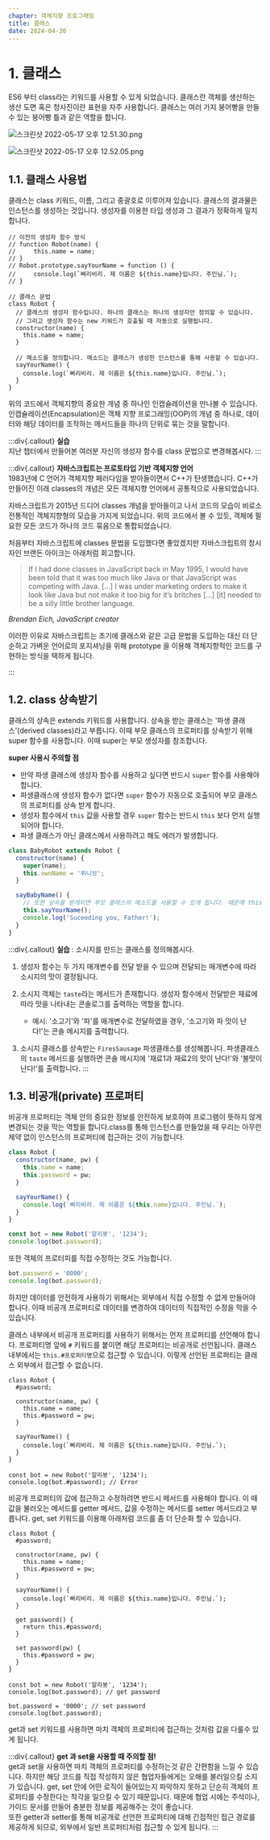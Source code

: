 ```yaml
---
chapter: 객체지향 프로그래밍
title: 클래스
date: 2024-04-30
---
```


# 1. 클래스

ES6 부터 class라는 키워드를 사용할 수 있게 되었습니다.
클래스란 객체를 생산하는 생산 도면 혹은 청사진이란 표현을 자주 사용합니다. 클래스는 여러 가지 붕어빵을 만들 수 있는 붕어빵 틀과 같은 역할을 합니다.

![스크린샷 2022-05-17 오후 12.51.30.png](/images/essentials-javascript/chapter14/%E1%84%89%E1%85%B3%E1%84%8F%E1%85%B3%E1%84%85%E1%85%B5%E1%86%AB%E1%84%89%E1%85%A3%E1%86%BA_2022-05-17_%E1%84%8B%E1%85%A9%E1%84%92%E1%85%AE_12.51.30.png)

![스크린샷 2022-05-17 오후 12.52.05.png](/images/essentials-javascript/chapter14/%E1%84%89%E1%85%B3%E1%84%8F%E1%85%B3%E1%84%85%E1%85%B5%E1%86%AB%E1%84%89%E1%85%A3%E1%86%BA_2022-05-17_%E1%84%8B%E1%85%A9%E1%84%92%E1%85%AE_12.52.05.png)

## 1.1. 클래스 사용법

클래스는 class 키워드, 이름, 그리고 중괄호로 이루어져 있습니다. 클래스의 결과물은 인스턴스를 생성하는 것입니다. 생성자를 이용한 타입 생성과 그 결과가 정확하게 일치합니다.

```javascript-exec
// 이전의 생성자 함수 방식
// function Robot(name) {
//     this.name = name;
// }
// Robot.prototype.sayYourName = function () {
//     console.log(`삐리비리. 제 이름은 ${this.name}입니다. 주인님.`);
// }

// 클래스 문법
class Robot {
  // 클래스의 생성자 함수입니다. 하나의 클래스는 하나의 생성자만 정의할 수 있습니다.
  // 그리고 생성자 함수는 new 키워드가 호출될 때 자동으로 실행됩니다.
  constructor(name) {
    this.name = name;
  }

  // 메소드를 정의합니다. 메소드는 클래스가 생성한 인스턴스를 통해 사용할 수 있습니다.
  sayYourName() {
    console.log(`삐리비리. 제 이름은 ${this.name}입니다. 주인님.`);
  }
}
```

위의 코드에서 객체지향의 중요한 개념 중 하나인 인캡슐레이션을 만나볼 수 있습니다. 인캡슐레이션(Encapsulation)은 객체 지향 프로그래밍(OOP)의 개념 중 하나로, 데이터와 해당 데이터를 조작하는 메서드들을 하나의 단위로 묶는 것을 말합니다.

:::div{.callout}
**실습**  
지난 챕터에서 만들어본 여러분 자신의 생성자 함수를 class 문법으로 변경해봅시다.
:::

:::div{.callout}
**자바스크립트는 프로토타입 기반 객체지향 언어**  
1983년에 C 언어가 객체지향 페러다임을 받아들이면서 C++가 탄생했습니다.
C++가 만들어진 이래 classes의 개념은 모든 객체지향 언어에서 공통적으로 사용되었습니다.

자바스크립트가 2015년 드디어 classes 개념을 받아들이고 나서 코드의 모습이 비로소 전통적인 객체지향형의 모습을 가지게 되었습니다. 위의 코드에서 볼 수 있듯, 객체에 필요한 모든 코드가 하나의 코드 묶음으로 통합되었습니다.

처음부터 자바스크립트에 classes 문법을 도입했다면 좋았겠지만 자바스크립트의 창시자인 브랜든 아이크는 아래처럼 회고합니다.

> If I had done classes in JavaScript back in May 1995, I would have been told that it was too much like Java or that JavaScript was competing with Java. [...] I was under marketing orders to make it look like Java but not make it too big for it’s britches […] [it] needed to be a silly little brother language.

_Brendan Eich, JavaScript creator_

이러한 이유로 자바스크립트는 초기에 클래스와 같은 고급 문법을 도입하는 대신 더 단순하고 가벼운 언어로의 포지셔닝을 위해 prototype 을 이용해 객체지향적인 코드를 구현하는 방식을 택하게 됩니다.

:::

## 1.2. class 상속받기

클래스의 상속은 extends 키워드를 사용합니다. 상속을 받는 클래스는 '파생 클래스'(derived classes)라고 부릅니다. 이때 부모 클래스의 프로퍼티를 상속받기 위해 super 함수를 사용합니다. 이때 super는 부모 생성자를 참조합니다.

**super 사용시 주의할 점**

- 만약 파생 클래스에 생성자 함수를 사용하고 싶다면 반드시 `super` 함수를 사용해야합니다.
- 파생클래스에 생성자 함수가 없다면 `super` 함수가 자동으로 호출되어 부모 클래스의 프로퍼티를 상속 받게 합니다.
- 생성자 함수에서 `this` 값을 사용할 경우 `super` 함수는 반드시 `this` 보다 먼저 실행되어야 합니다.
- 파생 클래스가 아닌 클래스에서 사용하려고 해도 에러가 발생합니다.

```jsx
class BabyRobot extends Robot {
  constructor(name) {
    super(name);
    this.ownName = '위니브';
  }

  sayBabyName() {
    // 또한 상속을 받게되면 부모 클래스의 메소드를 사용할 수 있게 됩니다. 때문에 this로 접근 할 수 있습니다.
    this.sayYourName();
    console.log('Suceeding you, Father!');
  }
}
```

:::div{.callout}
**실습** : 소시지를 만드는 클래스를 정의해봅시다.

1. 생성자 함수는 두 가지 매개변수를 전달 받을 수 있으며 전달되는 매개변수에 따라 소시지의 맛이 결정됩니다.
2. 소시지 객체는 `taste`라는 메서드가 존재합니다. 생성자 함수에서 전달받은 재료에 따라 맛을 나타내는 콘솔로그를 출력하는 역할을 합니다.

   - 예시: '소고기'와 '파'를 매개변수로 전달하였을 경우, '소고기와 파 맛이 난다!'는 콘솔 메시지를 출력합니다.

3. 소시지 클래스를 상속받는 `FiresSausage` 파생클래스를 생성해봅니다. 파생클래스의 `taste` 메서드를 실행하면 콘솔 메시지에 '재료1과 재료2의 맛이 난다!'와 '불맛이 난다!'를 출력합니다.
   :::

## 1.3. 비공개(private) 프로퍼티

비공개 프로퍼티는 객체 안의 중요한 정보를 안전하게 보호하여 프로그램이 뜻하지 않게 변경되는 것을 막는 역할을 합니다.class를 통해 인스턴스를 만들었을 때 우리는 아무런 제약 없이 인스턴스의 프로퍼티에 접근하는 것이 가능합니다.

```jsx
class Robot {
  constructor(name, pw) {
    this.name = name;
    this.password = pw;
  }

  sayYourName() {
    console.log(`삐리비리. 제 이름은 ${this.name}입니다. 주인님.`);
  }
}

const bot = new Robot('알리봇', '1234');
console.log(bot.password);
```

또한 객체의 프로터피를 직접 수정하는 것도 가능합니다.

```jsx
bot.password = '0000';
console.log(bot.password);
```

하지만 데이터를 안전하게 사용하기 위해서는 외부에서 직접 수정할 수 없게 만들어야 합니다. 이때 비공개 프로퍼티로 데이터를 변경하여 데이터의 직접적인 수정을 막을 수 있습니다.

클래스 내부에서 비공개 프로퍼티를 사용하기 위해서는 먼저 프로퍼티를 선언해야 합니다. 프로퍼티명 앞에 `#` 키워드를 붙이면 해당 프로퍼티는 비공개로 선언됩니다. 클래스 내부에서는 `this.#프로퍼티명`으로 접근할 수 있습니다. 이렇게 선언된 프로퍼티는 클래스 외부에서 접근할 수 없습니다.

```javascript-exec
class Robot {
  #password;

  constructor(name, pw) {
    this.name = name;
    this.#password = pw;
  }

  sayYourName() {
    console.log(`삐리비리. 제 이름은 ${this.name}입니다. 주인님.`);
  }
}

const bot = new Robot('알리봇', '1234');
console.log(bot.#password); // Error
```

비공개 프로퍼티의 값에 접근하고 수정하려면 반드시 메서드를 사용해야 합니다. 이 때 값을 불러오는 메서드를 getter 메서드, 값을 수정하는 메서드를 setter 메서드라고 부릅니다. get, set 키워드를 이용해 아래처럼 코드를 좀 더 단순화 할 수 있습니다.

```javascript-exec
class Robot {
  #password;

  constructor(name, pw) {
    this.name = name;
    this.#password = pw;
  }

  sayYourName() {
    console.log(`삐리비리. 제 이름은 ${this.name}입니다. 주인님.`);
  }

  get password() {
    return this.#password;
  }

  set password(pw) {
    this.#password = pw;
  }
}

const bot = new Robot('알리봇', '1234');
console.log(bot.password); // get password

bot.password = '0000'; // set password
console.log(bot.password);

```

get과 set 키워드를 사용하면 마치 객체의 프로퍼티에 접근하는 것처럼 값을 다룰수 있게 됩니다.

:::div{.callout}
**get 과 set을 사용할 때 주의할 점!**  
get과 set을 사용하면 마치 객체의 프로퍼티를 수정하는것 같은 간편함을 느낄 수 있습니다. 하지만 해당 코드를 직접 작성하지 않은 협업자들에게는 오해를 불러일으킬 소지가 있습니다. get, set 안에 어떤 로직이 들어있는지 파악하지 못하고 단순히 객체의 프로퍼티를 수정한다는 착각을 일으킬 수 있기 때문입니다. 때문에 협업 시에는 주석이나, 가이드 문서를 만들어 충분한 정보를 제공해주는 것이 좋습니다.  
또한 getter과 setter를 통해 비공개로 선언한 프로퍼티에 대해 간접적인 접근 경로를 제공하게 되므로, 외부에서 일반 프로퍼티처럼 접근할 수 있게 됩니다.
:::
